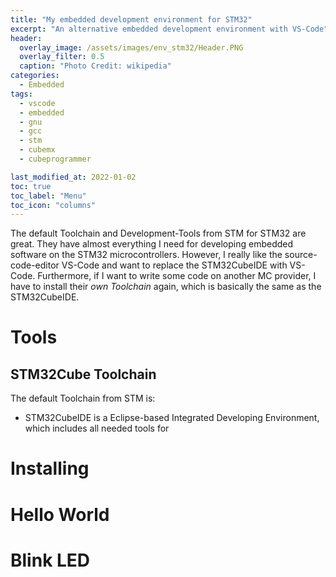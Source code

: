 ```yaml
---
title: "My embedded development environment for STM32"
excerpt: "An alternative embedded development environment with VS-Code"
header:
  overlay_image: /assets/images/env_stm32/Header.PNG
  overlay_filter: 0.5
  caption: "Photo Credit: wikipedia"
categories:
  - Embedded
tags:
  - vscode
  - embedded
  - gnu
  - gcc
  - stm
  - cubemx
  - cubeprogrammer

last_modified_at: 2022-01-02
toc: true
toc_label: "Menu"
toc_icon: "columns"
--- 
```


The default Toolchain and Development-Tools from STM for STM32 are great. They have almost everything I need for developing embedded software on the STM32 microcontrollers. However, I really like the source-code-editor VS-Code and want to replace the STM32CubeIDE with VS-Code. Furthermore, if I want to write some code on another MC provider, I have to install their *own Toolchain* again, which is basically the same as the STM32CubeIDE. 

# Tools
## STM32Cube Toolchain
The default Toolchain from STM is:
- STM32CubeIDE is a Eclipse-based Integrated Developing Environment, which includes all needed tools for

# Installing


# Hello World


# Blink LED